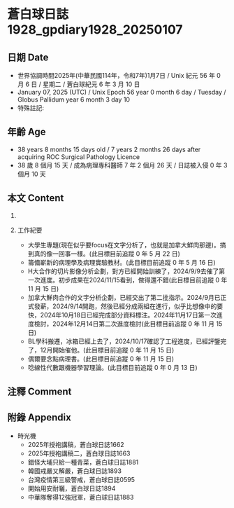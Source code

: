 [_metadata_:encoding]: - "utf-8"
[_metadata_:language]: - "zh-Hant-TW"
[_metadata_:fileformat]: - "markdown"
[_metadata_:MIME_type]: - "text/plain"
[_metadata_:markdown_version]: - "commonmark version 0.30"
[_metadata_:markdown_spec]: - "https://spec.commonmark.org/0.30/"

# 蒼白球日誌1928_gpdiary1928_20250107 #

## 日期 Date ##

* 世界協調時間2025年(中華民國114年，令和7年)1月7日 / Unix 紀元 56 年 0 月 6 日 / 星期二 / 蒼白球紀元 6 年 3 月 10 日
* January 07, 2025 (UTC) / Unix Epoch 56 year 0 month 6 day / Tuesday / Globus Pallidum year 6 month 3 day 10
* 特殊註記:

## 年齡 Age ##

* 38 years 8 months 15 days old / 7 years 2 months 26 days after acquiring ROC Surgical Pathology Licence
* 38 歲 8 個月 15 天 / 成為病理專科醫師 7 年 2 個月 26 天 / 日誌被入侵 0 年 3 個月 10 天

## 本文 Content ##

1. 

2. 工作紀要

    - 大學生專題(現在似乎要focus在文字分析了，也就是加拿大鮮肉那邊)。搞到真的像一回事一樣。(此目標目前追蹤 0 年 5 月 22 日)
    - 籌備嶄新的病理學及病理實驗教材。(此目標目前追蹤 0 年 5 月 16 日)
    - H大合作的切片影像分析企劃，對方已經開始訓練了，2024/9/9去催了第一次進度。初步成果在2024/11/15看到，做得還不錯(此目標目前追蹤 0 年 11 月 15 日)
    - 加拿大鮮肉合作的文字分析企劃，已經交出了第二批指示。2024/9月已正式發薪，2024/9/14開跑，然後已經分成兩組在進行，似乎比想像中的要快，2024年10月18日已經完成部分資料標注。2024年11月17日第一次進度檢討，2024年12月14日第二次進度檢討(此目標目前追蹤 0 年 11 月 15 日)
    - BL學科搬遷，冰箱已經上去了，2024/10/17確認了工程進度，已經評鑒完了，12月開始催他。(此目標目前追蹤 0 年 11 月 15 日)
    - 偶爾要念點病理書。(此目標目前追蹤 0 年 11 月 15 日)
    - 唸線性代數跟機器學習理論。(此目標目前追蹤 0 年 0 月 13 日)

## 注釋 Comment ##


## 附錄 Appendix ##

* 時光機
    - 2025年授袍講稿，蒼白球日誌1662
    - 2025年授袍講稿二，蒼白球日誌1663
    - 錯怪大埔只給一種青菜，蒼白球日誌1881
    - 韓國戒嚴又解嚴，蒼白球日誌1893
    - 台灣疫情第三級警戒，蒼白球日誌0595
    - 開始用安耐曬，蒼白球日誌1894
    - 中華隊奪得12強冠軍，蒼白球日誌1883
